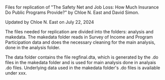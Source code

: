 Files for replication of "The Safety Net and Job Loss: How Much Insurance Do Public Programs Provide?" by Chloe N. East and David Simon. 

Updated by Chloe N. East on July 22, 2024

The files needed for replication are divided into the folders: analysis and makedata. The makedata folder reads in Survey of Income and Program Participation data and does the necessary cleaning for the main analysis, done in the analysis folder. 

The data folder contains the file regfinal.dta, which is generated by the .do files in the makedata folder and is used for main analysis done in analyais .do files. Underlying data used in the makedata folder's .do files is available under xxx. 
